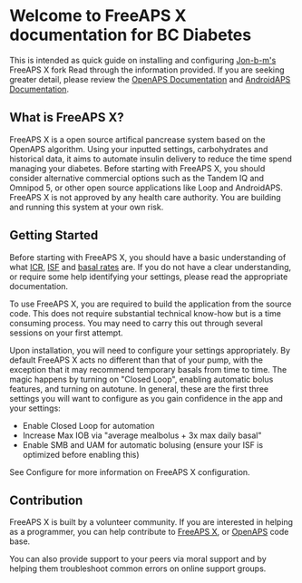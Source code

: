 # Welcome to FreeAPS X documentation for BC Diabetes 
This is intended as quick guide on installing and configuring [Jon-b-m's](https://github.com/Jon-b-m/freeaps) FreeAPS X fork Read through the information provided. If you are seeking greater detail, please review the [OpenAPS Documentation](https://openaps.readthedocs.io/en/latest/) and [AndroidAPS Documentation](https://androidaps.readthedocs.io/en/latest/).

## What is FreeAPS X?
FreeAPS X is a open source artifical pancrease system based on the OpenAPS algorithm. Using your inputted settings, carbohydrates and historical data, it aims to automate insulin delivery to reduce the time spend managing your diabetes. Before starting with FreeAPS X, you should consider alternative commercial options such as the Tandem IQ and Omnipod 5, or other open source applications like Loop and AndroidAPS. FreeAPS X is not approved by any health care authority. You are building and running this system at your own risk.

## Getting Started
Before starting with FreeAPS X, you should have a basic understanding of what [ICR](/docs/settings/configuration/carbratios.md), [ISF](/docs/settings/configuration/insulinsensitivities.md) and [basal rates](/docs/settings/configuration/basalprofile.md) are. If you do not have a clear understanding, or require some help identifying your settings, please read the appropriate documentation.

To use FreeAPS X, you are required to build the application from the source code. This does not require substantial technical know-how but is a time consuming process. You may need to carry this out through several sessions on your first attempt.

Upon installation, you will need to configure your settings appropriately. By default FreeAPS X acts no different than that of your pump, with the exception that it may recommend temporary basals from time to time. The magic happens by turning on "Closed Loop", enabling automatic bolus features, and turning on autotune. In general, these are the first three settings you will want to configure as you gain confidence in the app and your settings:

- Enable Closed Loop for automation
- Increase Max IOB via "average mealbolus + 3x max daily basal"
- Enable SMB and UAM for automatic bolusing (ensure your ISF is optimized before enabling this)
 
See Configure for more information on FreeAPS X configuration.

## Contribution
FreeAPS X is built by a volunteer community. If you are interested in helping as a programmer, you can help contribute to [FreeAPS X](https://github.com/Jon-b-m/middleware), or [OpenAPS](https://github.com/openaps/oref0) code base. 

You can also provide support to your peers via moral support and by helping them troubleshoot common errors on online support groups.